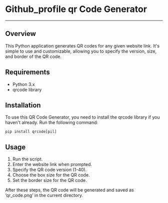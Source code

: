 
<!DOCTYPE html>
<html lang="en">
<head>
    <meta charset="UTF-8">
    <meta name="viewport" content="width=device-width, initial-scale=1.0">
</head>
<body>
    <h1>Github_profile qr Code Generator</h1>
    <hr>
    <h2>Overview</h2>
    <p>This Python application generates QR codes for any given website link. It's simple to use and customizable, allowing you to specify the version, size, and border of the QR code.</p>
    <h2>Requirements</h2>
    <ul>
        <li>Python 3.x</li>
        <li>qrcode library</li>
    </ul>
    <h2>Installation</h2>
    <p>To use this QR Code Generator, you need to install the qrcode library if you haven't already. Run the following command:</p>
    <code>pip install qrcode[pil]</code>
    <h2>Usage</h2>
    <ol>
        <li>Run the script.</li>
        <li>Enter the website link when prompted.</li>
        <li>Specify the QR code version (1-40).</li>
        <li>Choose the box size for the QR code.</li>
        <li>Set the border size for the QR code.</li>
    </ol>
    <p>After these steps, the QR code will be generated and saved as ‘qr_code.png’ in the current directory.</p>
</body>
</html>

